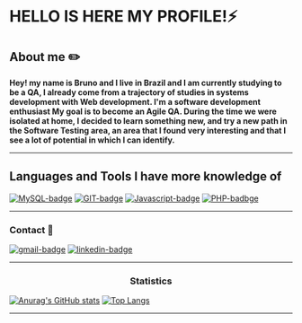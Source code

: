 # HELLO IS HERE MY PROFILE!⚡

## About me ✏️
   **Hey! my name is Bruno and I live in Brazil and I am currently studying to be a QA, I already come from a trajectory of studies in systems development with Web development. I'm a software development enthusiast My goal is to become an Agile QA.
   During the time we were isolated at home, I decided to learn something new, and try a new path in the Software Testing area, an area that I found very interesting and that I see a lot of potential in which I can identify.**

<!--
- 🔭 I’m currently working on ...
- 🌱 I’m currently learning ...
- 👯 I’m looking to collaborate on ...
- 🤔 I’m looking for help with ...
- 💬 Ask me about ...
- 📫 How to reach me: ...
- 😄 Pronouns: ...
- ⚡ Fun fact: ...
-->

---

## Languages and Tools I have more knowledge of

[![MySQL-badge][mysql-img]][mysql]
[![GIT-badge][git-img]][git]
[![Javascript-badge][javascript-img]][javascript]
[![PHP-badbge][php-img]][php]


[mysql-img]: https://img.shields.io/badge/MySQL-00000F?style=for-the-badge&logo=mysql&logoColor=green
[mysql]: https://www.mysql.com/

[git-img]: https://img.shields.io/badge/Git-F05032?style=for-the-badge&logo=git&logoColor=white
[git]: https://git-scm.com/

[javascript-img]: https://img.shields.io/badge/JavaScript-323330?style=for-the-badge&logo=javascript&logoColor=F7DF1E
[javascript]: https://www.javascript.com/

[php-img]: https://img.shields.io/badge/PHP-777BB4?style=for-the-badge&logo=php&logoColor=white
[php]: https://www.php.net/

---

### Contact 💬

[![gmail-badge][gmail-img]][gmail]
[![linkedin-badge][linkedin-img]][linkedin]

[gmail-img]: https://img.shields.io/badge/Gmail-D14836?style=for-the-badge&logo=gmail&logoColor=white
[gmail]: mailto:brunorodrigues0955@gmail.com

[linkedin-img]: https://img.shields.io/badge/LinkedIn-0077B5?style=for-the-badge&logo=linkedin&logoColor=white
[linkedin]: https://www.linkedin.com/in/brunorodri/


---

<h3 align="center"> Statistics </h3>

[![Anurag's GitHub stats](https://github-readme-stats.vercel.app/api?username=Brunorodrigues0955&theme=chartreuse-dark&layout=compact)](https://github.com/anuraghaz/github-readme-stats) 
[![Top Langs](https://github-readme-stats.vercel.app/api/top-langs/?username=Brunorodrigues0955&theme=chartreuse-dark&layout=compact)](https://github.com/anuraghazra/github-readme-stats)

---




